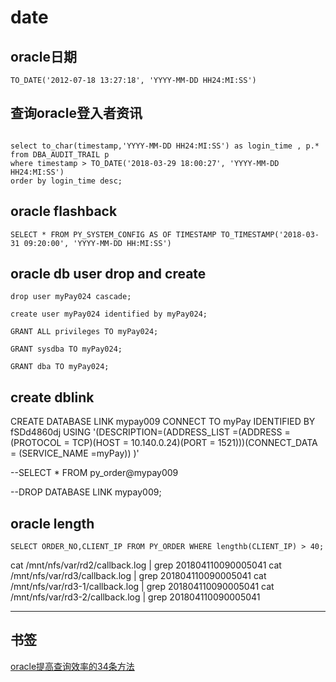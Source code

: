 # date


## oracle日期
```
TO_DATE('2012-07-18 13:27:18', 'YYYY-MM-DD HH24:MI:SS')
```


## 查询oracle登入者资讯
```

select to_char(timestamp,'YYYY-MM-DD HH24:MI:SS') as login_time , p.* from DBA_AUDIT_TRAIL p 
where timestamp > TO_DATE('2018-03-29 18:00:27', 'YYYY-MM-DD HH24:MI:SS') 
order by login_time desc;

```


## oracle flashback
```
SELECT * FROM PY_SYSTEM_CONFIG AS OF TIMESTAMP TO_TIMESTAMP('2018-03-31 09:20:00', 'YYYY-MM-DD HH:MI:SS')
```

## oracle db user drop and create
```
drop user myPay024 cascade;

create user myPay024 identified by myPay024;

GRANT ALL privileges TO myPay024;

GRANT sysdba TO myPay024;

GRANT dba TO myPay024;
```



## create dblink
CREATE DATABASE LINK mypay009 CONNECT TO myPay IDENTIFIED BY fSDd4860dj
USING
'(DESCRIPTION=(ADDRESS_LIST =(ADDRESS = (PROTOCOL = TCP)(HOST = 10.140.0.24)(PORT = 1521)))(CONNECT_DATA = (SERVICE_NAME =myPay)) )'

--SELECT * FROM py_order@mypay009

--DROP DATABASE LINK mypay009;

## oracle length

```
SELECT ORDER_NO,CLIENT_IP FROM PY_ORDER WHERE lengthb(CLIENT_IP) > 40;

```




cat /mnt/nfs/var/rd2/callback.log | grep 201804110090005041
cat /mnt/nfs/var/rd3/callback.log | grep 201804110090005041
cat /mnt/nfs/var/rd3-1/callback.log | grep 201804110090005041
cat /mnt/nfs/var/rd3-2/callback.log | grep 201804110090005041

---

## 书签
[oracle提高查询效率的34条方法](https://www.2cto.com/database/201301/181269.html)
